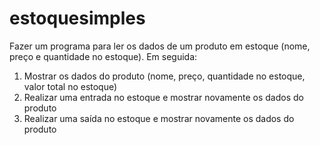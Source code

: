# estoquesimples

Fazer um programa para ler os dados de um produto em estoque (nome, preço e
quantidade no estoque). Em seguida:
  1. Mostrar os dados do produto (nome, preço, quantidade no estoque, valor total no
estoque)
  2. Realizar uma entrada no estoque e mostrar novamente os dados do produto
  3. Realizar uma saída no estoque e mostrar novamente os dados do produto

